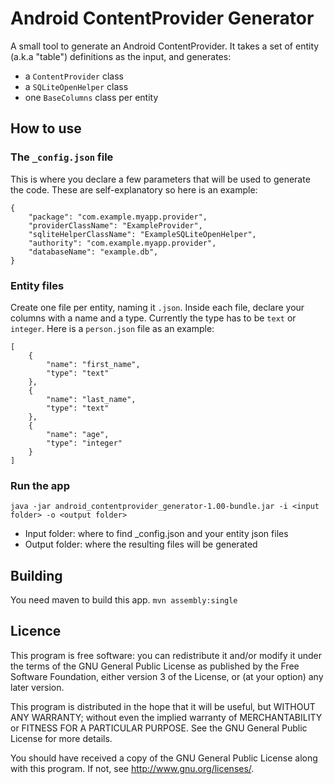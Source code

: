 Android ContentProvider Generator
=================================

A small tool to generate an Android ContentProvider.
It takes a set of entity (a.k.a "table") definitions as the input, and generates:
- a `ContentProvider` class
- a `SQLiteOpenHelper` class
- one `BaseColumns` class per entity 

How to use
----------

### The `_config.json` file

This is where you declare a few parameters that will be used to generate the code.
These are self-explanatory so here is an example:

	{
		"package": "com.example.myapp.provider",
		"providerClassName": "ExampleProvider",
		"sqliteHelperClassName": "ExampleSQLiteOpenHelper",
		"authority": "com.example.myapp.provider",
		"databaseName": "example.db",
	}

### Entity files

Create one file per entity, naming it <entity name>`.json`.
Inside each file, declare your columns with a name and a type. Currently the type has to be `text` or `integer`.
Here is a `person.json` file as an example:

	[
		{
			"name": "first_name",
			"type": "text"
		},
		{
			"name": "last_name",
			"type": "text"
		},
		{
			"name": "age",
			"type": "integer"
		}
	]

### Run the app

`java -jar android_contentprovider_generator-1.00-bundle.jar -i <input folder> -o <output folder>`
- Input folder: where to find _config.json and your entity json files
- Output folder: where the resulting files will be generated

Building
--------

You need maven to build this app.
`mvn assembly:single`

Licence
-------

This program is free software: you can redistribute it and/or modify
it under the terms of the GNU General Public License as published by
the Free Software Foundation, either version 3 of the License, or
(at your option) any later version.

This program is distributed in the hope that it will be useful,
but WITHOUT ANY WARRANTY; without even the implied warranty of
MERCHANTABILITY or FITNESS FOR A PARTICULAR PURPOSE.  See the
GNU General Public License for more details.

You should have received a copy of the GNU General Public License
along with this program.  If not, see <http://www.gnu.org/licenses/>.

